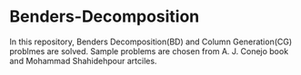 # Benders-Decomposition
In this repository, Benders Decomposition(BD) and Column Generation(CG) problmes are solved. Sample problems are chosen from A. J. Conejo book and Mohammad Shahidehpour artciles. 
